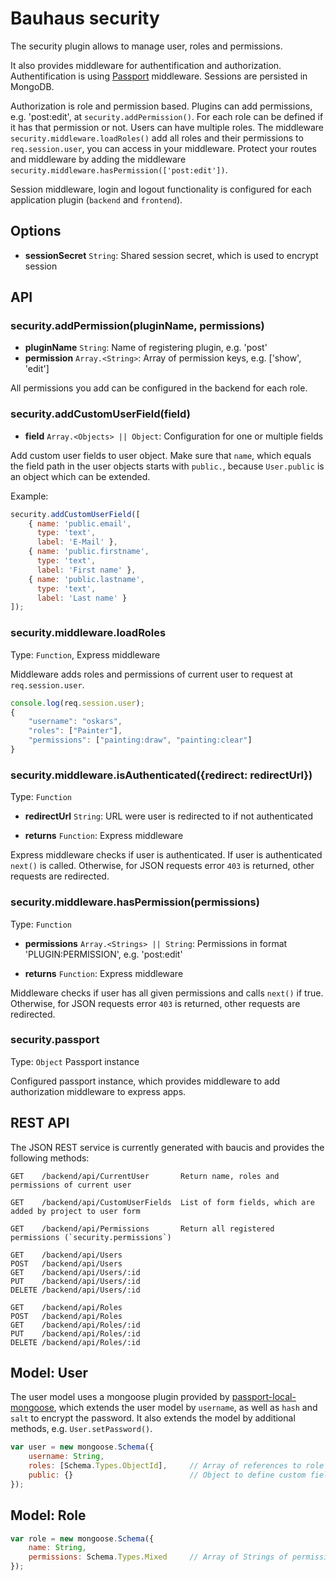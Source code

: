 # Bauhaus security

The security plugin allows to manage user, roles and permissions. 

It also provides middleware for authentification and authorization. Authentification is using [Passport](http://passportjs.org/) middleware. Sessions are persisted in MongoDB. 

Authorization is role and permission based. Plugins can add permissions, e.g. 'post:edit', at `security.addPermission()`. For each role can be defined if it has that permission or not. Users can have multiple roles. The middleware `security.middleware.loadRoles()` add all roles and their permissions to `req.session.user`, you can access in your middleware. Protect your routes and middleware by adding the middleware `security.middleware.hasPermission(['post:edit'])`.

Session middleware, login and logout functionality is configured for each application plugin (`backend` and `frontend`).

## Options

* **sessionSecret** `String`: Shared session secret, which is used to encrypt session

## API

### security.addPermission(pluginName, permissions)

* **pluginName** `String`: Name of registering plugin, e.g. 'post'
* **permission** `Array.<String>`: Array of permission keys, e.g. ['show', 'edit']

All permissions you add can be configured in the backend for each role. 

### security.addCustomUserField(field)

* **field** `Array.<Objects> || Object`: Configuration for one or multiple fields

Add custom user fields to user object. Make sure that `name`, which equals the field path
in the user objects starts with `public.`, because `User.public` is an object which can 
be extended.

Example:
```javascript
security.addCustomUserField([
    { name: 'public.email', 
      type: 'text',
      label: 'E-Mail' }, 
    { name: 'public.firstname', 
      type: 'text',
      label: 'First name' }, 
    { name: 'public.lastname', 
      type: 'text',
      label: 'Last name' }
]);
```

### security.middleware.loadRoles

Type: `Function`, Express middleware

Middleware adds roles and permissions of current user to request at `req.session.user`.

```javascript
console.log(req.session.user);
{
    "username": "oskars",
    "roles": ["Painter"],
    "permissions": ["painting:draw", "painting:clear"]
}
```

### security.middleware.isAuthenticated({redirect: redirectUrl})

Type: `Function`

* **redirectUrl** `String`: URL were user is redirected to if not authenticated

* **returns** `Function`: Express middleware

Express middleware checks if user is authenticated. If user is authenticated `next()` is called. Otherwise, for JSON requests error `403` is returned, other requests are redirected.

### security.middleware.hasPermission(permissions)

Type: `Function`

* **permissions** `Array.<Strings> || String`: Permissions in format 'PLUGIN:PERMISSION', e.g. 'post:edit'

* **returns** `Function`: Express middleware

Middleware checks if user has all given permissions and calls `next()` if true. Otherwise, for JSON requests error `403` is returned, other requests are redirected.

### security.passport

Type: `Object` Passport instance

Configured passport instance, which provides middleware to add authorization middleware to express apps.

## REST API

The JSON REST service is currently generated with baucis and provides the following methods:

```
GET    /backend/api/CurrentUser       Return name, roles and permissions of current user

GET    /backend/api/CustomUserFields  List of form fields, which are added by project to user form

GET    /backend/api/Permissions       Return all registered permissions (`security.permissions`)

GET    /backend/api/Users        
POST   /backend/api/Users
GET    /backend/api/Users/:id
PUT    /backend/api/Users/:id
DELETE /backend/api/Users/:id

GET    /backend/api/Roles       
POST   /backend/api/Roles
GET    /backend/api/Roles/:id
PUT    /backend/api/Roles/:id
DELETE /backend/api/Roles/:id
```

## Model: User

The user model uses a mongoose plugin provided by [passport-local-mongoose](https://github.com/saintedlama/passport-local-mongoose), which extends the user model by `username`, as well as `hash` and `salt` to encrypt the password. It also extends the model by additional methods, e.g. `User.setPassword()`.

```javascript
var user = new mongoose.Schema({
    username: String,
    roles: [Schema.Types.ObjectId],     // Array of references to role
    public: {}                          // Object to define custom fields
});
```

## Model: Role

```javascript
var role = new mongoose.Schema({
    name: String,                       
    permissions: Schema.Types.Mixed     // Array of Strings of permissions (e.g. 'post:edit') this role has
});
```
